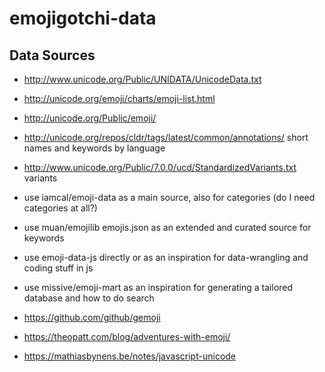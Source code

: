 # emojigotchi-data

## Data Sources

- http://www.unicode.org/Public/UNIDATA/UnicodeData.txt
- http://unicode.org/emoji/charts/emoji-list.html
- http://unicode.org/Public/emoji/
- http://unicode.org/repos/cldr/tags/latest/common/annotations/ short names and keywords by language
- http://www.unicode.org/Public/7.0.0/ucd/StandardizedVariants.txt variants

- use iamcal/emoji-data as a main source, also for categories (do I need categories at all?)
- use muan/emojilib emojis.json as an extended and curated source for keywords
- use emoji-data-js directly or as an inspiration for data-wrangling and coding stuff in js
- use missive/emoji-mart as an inspiration for generating a tailored database and how to do search
- https://github.com/github/gemoji

- https://theopatt.com/blog/adventures-with-emoji/
- https://mathiasbynens.be/notes/javascript-unicode
